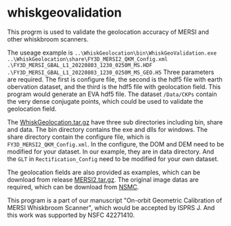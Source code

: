 # whiskgeovalidation

This progrm is used to validate the geolocation accuracy of MERSI and other whiskbroom scanners. 

The useage example is
`
..\WhiskGeolocation\bin\WhiskGeoValidation.exe ..\WhiskGeolocation\share\FY3D_MERSI2_QKM_Config.xml .\FY3D_MERSI_GBAL_L1_20220803_1230_0250M_MS.HDF .\FY3D_MERSI_GBAL_L1_20220803_1230_0250M_MS_GEO.H5
`
Three parameters are required. The first is configure file, the second is the hdf5 file with earth obervation dataset, and the third is the hdf5 file with geolocation field. This program would generate an EVA hdf5 file. The dataset `/Data/CKPs` contain the very dense conjugate points, which could be used to validate the geolocation field.

The [WhiskGeolocation.tar.gz](https://github.com/hongbop/whiskgeovalidation/releases/tag/v0.1) have three sub directories including bin, share and data. The bin directory contains the exe and dlls for windows. The share directory contain the configure file, which is `FY3D_MERSI2_QKM_Config.xml`. In the configure, the DOM and DEM need to be modified for your dataset. In our example, they are in data directory. And the `GLT` in `Rectification_Config` need to be modified for your own dataset.

The geolocation fields are also provided as examples, which can be download from release [MERSI2.tar.gz](https://github.com/hongbop/whiskgeovalidation/releases/tag/v0.1). The original image datas are required, which can be download from [NSMC](http://satellite.nsmc.org.cn/PortalSite/Data/Satellite.aspx?SatelliteCode=FY3D&SeriesCode=FY3X&InstrumentTypeCode=MERSI&currentculture=en-US).

This program is a part of our manuscript "On-orbit Geometric Calibration of MERSI Whiskbroom Scanner", which would be accepted by ISPRS J. And this work was supported by NSFC 42271410.

